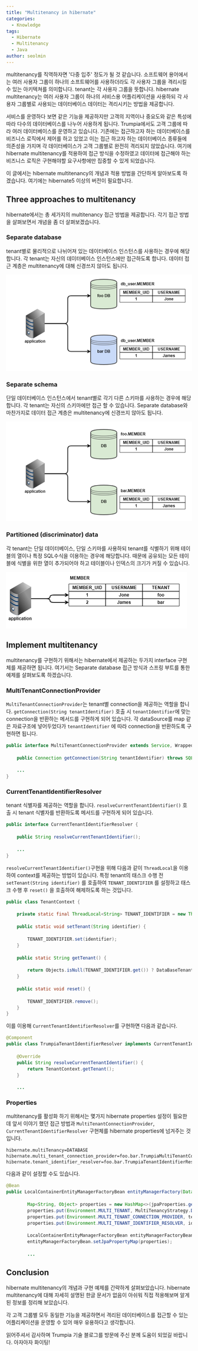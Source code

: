 ```yaml
---
title: "Multitenancy in hibernate"
categories:
  - Knowledge
tags:
  - Hibernate
  - Multitenancy
  - Java
author: seolmin
---
```




multitenancy를 직역하자면 '다중 입주' 정도가 될 것 같습니다. 소프트웨어 용어에서는 여러 사용자 그룹이 하나의 소프트웨어를 사용하더라도 각 사용자 그룹을 격리시킬 수 있는 아키텍쳐를 의미합니다. tenant는 각 사용자 그룹을 뜻합니다. hibernate multitenancy는 여러 사용자 그룹이 하나의 서비스용 어플리케이션을 사용하되 각 사용자 그룹별로 사용되는 데이터베이스 데이터는 격리시키는 방법을 제공합니다.



서비스를 운영하다 보면 같은 기능을 제공하지만 고객의 지역이나 중요도와 같은 특성에 따라 다수의 데이터베이스를 나누어 사용하게 됩니다.  Trumpia에서도 고객 그룹에 따라 여러 데이터베이스를 운영하고 있습니다. 기존에는 접근하고자 하는 데이터베이스를 비즈니스 로직에서 제어를 하고 있었고 이는 접근 하고자 하는 데이터베이스 종류들에 의존성을 가지며 각 데이터베이스가 고객 그룹별로 완전히 격리되지 않았습니다. 여기에 hibernate multitenancy를 적용하여 접근 방식을 수정하였고 데이터에 접근해야 하는 비즈니스 로직은 구현해야할 요구사항에만 집중할 수 있게 되었습니다.



이 글에서는 hibernate multitenancy의 개념과 적용 방법을 간단하게 알아보도록 하겠습니다.  여기에는 hibernate5 이상의 버전이 필요합니다.



## Three approaches to multitenancy

hibernate에서는 총 세가지의 multitenancy 접근 방법을 제공합니다. 각기 접근 방법을 살펴보면서 개념을 좀 더 살펴보겠습니다.



### Separate database

tenant별로 물리적으로 나뉘어져 있는 데이터베이스 인스턴스를 사용하는 경우에 해당합니다. 각 tenant는 자신의 데이터베이스 인스턴스에만 접근하도록 합니다. 데이터 접근 계층은 multitenancy에 대해 신경쓰지 않아도 됩니다.

![separate_database](/images/2019-10-02-multitenancy_in_hibernate/separate_database.png)



### Separate schema

단일 데이터베이스 인스턴스에서 tenant별로 각기 다른 스키마를 사용하는 경우에 해당합니다. 각 tenant는 자신의 스키마에만 접근 할 수 있습니다. Separate database와 마찬가지로 데이터 접근 계층은 multitenancy에 신경쓰지 않아도 됩니다.

![separate_schema](/images/2019-10-02-multitenancy_in_hibernate/separate_schema.png)



### Partitioned (discriminator) data

각 tenant는 단일 데이터베이스, 단일 스키마를 사용하되 tenant를 식별하기 위해 테이블의 열이나 특정 SQL수식을 이용하는 경우에 해당합니다. 때문에 공유되는 모든 테이블에 식별을 위한 열이 추가되어야 하고 테이블이나 인덱스의 크기가 커질 수 있습니다.

![partitioned_data](/images/2019-10-02-multitenancy_in_hibernate/partitioned_data.png)



## Implement multitenancy 

multitenancy를 구현하기 위해서는 hibernate에서 제공하는 두가지 interface 구현체를 제공하면 됩니다. 여기서는 Separate database 접근 방식과 스프링 부트를 통한 예제를 살펴보도록 하겠습니다.



### MultiTenantConnectionProvider

`MultiTenantConnectionProvider`는 tenant별 connection을 제공하는 역할을 합니다. `getConnection(String tenantIdentifier)` 호출 시 `tenantIdentifier`에 맞는 connection을 반환하는 메서드를 구현하게 되어 있습니다.  각 dataSource를 map 같은 자료구조에 넣어두었다가 `tenantIdentifier` 에 따라 connection을 반환하도록 구현하면 됩니다.

```java
public interface MultiTenantConnectionProvider extends Service, Wrapped {
    
	public Connection getConnection(String tenantIdentifier) throws SQLException;
    
    ...
}
```



### CurrentTenantIdentifierResolver

tenant 식별자를 제공하는 역할을 합니다. `resolveCurrentTenantIdentifier()` 호출 시 tenant 식별자를 반환하도록 메서드를 구현하게 되어 있습니다. 

```java
public interface CurrentTenantIdentifierResolver {
    
	public String resolveCurrentTenantIdentifier();
    
    ...
}
```

`resolveCurrentTenantIdentifier()`구현을 위해 다음과 같이 `ThreadLocal`을 이용하여 context를 제공하는 방법이 있습니다. 특정 tenant의 태스크 수행 전 `setTenant(String identifier)` 를 호출하여 `TENANT_IDENTIFIER` 를 설정하고 태스크 수행 후 `reset()` 을 호출하여 해제하도록 하는 것입니다.

```java
public class TenantContext {

    private static final ThreadLocal<String> TENANT_IDENTIFIER = new ThreadLocal<>();

    public static void setTenant(String identifier) {

        TENANT_IDENTIFIER.set(identifier);
    }

    public static String getTenant() {

        return Objects.isNull(TENANT_IDENTIFIER.get()) ? DataBaseTenant.DEFAULT : TENANT_IDENTIFIER.get();
    }

    public static void reset() {

        TENANT_IDENTIFIER.remove();
    }
}
```

이를 이용해 `CurrentTenantIdentifierResolver`를 구현하면 다음과 같습니다.

```java
@Component
public class TrumpiaTenantIdentifierResolver implements CurrentTenantIdentifierResolver {

    @Override
    public String resolveCurrentTenantIdentifier() {
        return TenantContext.getTenant();
    }
    
    ...
```



### Properties

multitenancy를 활성화 하기 위해서는 몇가지 hibernate properties 설정이 필요한데 앞서 이야기 했던 접근 방법과 `MultiTenantConnectionProvider`, `CurrentTenantIdentifierResolver` 구현체를 hibernate properties에 넘겨주는 것입니다. 

```properties
hibernate.multiTenancy=DATABASE
hibernate.multi_tenant_connection_provider=foo.bar.TrumpiaMultiTenantConnectionProvider
hibernate.tenant_identifier_resolver=foo.bar.TrumpiaTenantIdentifierResolver
```

다음과 같이 설정할 수도 있습니다.

```java
@Bean
public LocalContainerEntityManagerFactoryBean entityManagerFactory(DataSource dataSource, MultiTenantConnectionProvider tenantConnectionProvider, CurrentTenantIdentifierResolver identifierResolver) {

        Map<String, Object> properties = new HashMap<>(jpaProperties.getProperties());
        properties.put(Environment.MULTI_TENANT, MultiTenancyStrategy.DATABASE);
        properties.put(Environment.MULTI_TENANT_CONNECTION_PROVIDER, tenantConnectionProvider);
        properties.put(Environment.MULTI_TENANT_IDENTIFIER_RESOLVER, identifierResolver);
    
        LocalContainerEntityManagerFactoryBean entityManagerFactoryBean = new LocalContainerEntityManagerFactoryBean();
        entityManagerFactoryBean.setJpaPropertyMap(properties);
    
        ...
```



## Conclusion

hibernate multitenancy의 개념과 구현 예제를 간략하게 살펴보았습니다.  hibernate multitenancy에 대해  자세히 설명된 한글 문서가 없음이 아쉬워 직접 적용해보며 알게 된 정보를 정리해 보았습니다.  

각 고객 그룹별 모두 동일한 기능을 제공하면서 격리된 데이터베이스를 접근할 수 있는 어플리케이션을 운영할 수 있어 매우 유용하다고 생각합니다. 

읽어주셔서 감사하며 Trumpia 기술 블로그를 방문에 주신 분께 도움이 되었길 바랍니다. 아자아자 화이팅!
